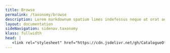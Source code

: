 ```yaml
---
title: Browse
permalink: /taxonomy/browse
description: Lorem markdownum spatium limes indefessus neque at orat aestuat
layout: documentation
sideNavigation: sidenav.taxonomy
klass: fullwidth
head: |
   <link rel="stylesheet" href="https://cdn.jsdelivr.net/gh/CatalogueOfLife/portal-components@0.7.8/umd/main.css">
---
```


<!--react and gbif component-->
<script src="https://unpkg.com/react@16/umd/react.production.min.js"></script>
<script src="https://unpkg.com/react-dom@16/umd/react-dom.production.min.js"></script>

<script src="https://cdn.jsdelivr.net/gh/CatalogueOfLife/portal-components@0.7.8/umd/col-browser.min.js" ></script>

<div id="tree"></div>

<script>
'use strict';
const e = React.createElement;
class Tree extends React.Component {

    render() {

      return e(
        ColBrowser.Tree,
        { catalogueKey: 2232,
          pathToTree: '/taxonomy/browse',
          pathToSearch: '/taxonomy/search',
          pathToTaxon: '/taxonomy/taxon/',
          defaultTaxonKey: 'x3YN'
        }
      );
    }
  }

const domContainer = document.querySelector('#tree');
ReactDOM.render(e(Tree), domContainer);
</script>
